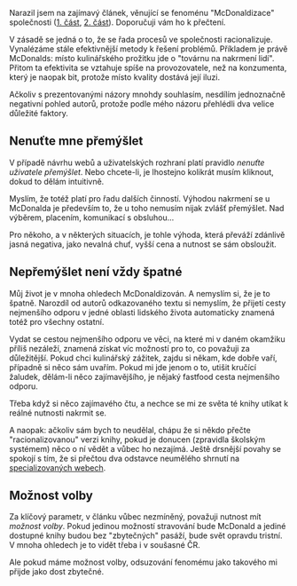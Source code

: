<!-- dcterms:identifier = riderweblog#210 -->
<!-- dcterms:title = Říkám ANO McDonaldizaci společnosti! -->
<!-- dcterms:abstract = Přečetl jsem si zajímavý článek o fenoménu "McDonaldizace" společnosti. Ale nesouhlasím s autorovým zcela negativním pohledem. -->
<!-- np9:categoryId = 2 -->
<!-- x4w:category = Lidé a jiná zvěř -->
<!-- np9:authorId = 1 -->
<!-- np9:authorEmail = michal.valasek@altairis.cz -->
<!-- dcterms:creator = Michal Altair Valášek -->
<!-- dcterms:created = 2005-07-04T01:00:44.287+02:00 -->
<!-- dcterms:dateAccepted = 2005-07-04T01:00:44.287+02:00 -->

Narazil jsem na zajímavý článek, věnující se fenoménu "McDonaldizace" společnosti ([1. část](http://natura.eri.cz/natura/1999/12/9912-9.html), [2. část](http://natura.eri.cz/natura/2000/1/20000106.html)). Doporučuji vám ho k přečtení.

V zásadě se jedná o to, že se řada procesů ve společnosti racionalizuje. Vynalézáme stále efektivnější metody k řešení problémů. Příkladem je právě McDonalds: místo kulinářského prožitku jde o "továrnu na nakrmení lidí". Přitom ta efektivita se vztahuje spíše na provozovatele, než na konzumenta, který je naopak bit, protože místo kvality dostává její iluzi.

Ačkoliv s prezentovanými názory mnohdy souhlasím, nesdílím jednoznačně negativní pohled autorů, protože podle mého názoru přehlédli dva velice důležité faktory.
 <h2>Nenuťte mne přemýšlet</h2> 

V případě návrhu webů a uživatelských rozhraní platí pravidlo <em>nenuťte uživatele přemýšlet</em>. Nebo chcete-li, je lhostejno kolikrát musím kliknout, dokud to dělám intuitivně.

Myslím, že totéž platí pro řadu dalších činností. Výhodou nakrmení se u McDonalda je především to, že u toho nemusím nijak zvlášť přemýšlet. Nad výběrem, placením, komunikací s obsluhou...

Pro někoho, a v některých situacích, je tohle výhoda, která převáží zdánlivě jasná negativa, jako nevalná chuť, vyšší cena a nutnost se sám obsloužit.
 <h2>Nepřemýšlet není vždy špatné</h2> 

Můj život je v mnoha ohledech McDonaldizován. A nemyslím si, že je to špatně. Narozdíl od autorů odkazovaného textu si nemyslím, že přijetí cesty nejmenšího odporu v jedné oblasti lidského života automaticky znamená totéž pro všechny ostatní.

Vydat se cestou nejmenšího odporu ve věci, na které mi v daném okamžiku příliš nezáleží, znamená získat víc možností pro to, co považuji za důležitější. Pokud chci kulinářský zážitek, zajdu si někam, kde dobře vaří, případně si něco sám uvařím. Pokud mi jde jenom o to, utišit kručící žaludek, dělám-li něco zajímavějšího, je nějaký fastfood cesta nejmenšího odporu.

Třeba když si něco zajímavého čtu, a nechce se mi ze světa té knihy utíkat k reálné nutnosti nakrmit se.

A naopak: ačkoliv sám bych to neudělal, chápu že si někdo přečte "racionalizovanou" verzi knihy, pokud je donucen (zpravidla školským systémem) něco o ní vědět a vůbec ho nezajímá. Ještě drsnější povahy se spokojí s tím, že si přečtou dva odstavce neumělého shrnutí na [specializovaných webech](http://www.ctenarsky-denik.cz/).
 <h2>Možnost volby</h2> 

Za klíčový parametr, v článku vůbec nezmíněný, považuji nutnost mít <em>možnost volby</em>. Pokud jedinou možností stravování bude McDonald a jediné dostupné knihy budou bez "zbytečných" pasáží, bude svět opravdu tristní. V mnoha ohledech je to vidět třeba i v soušasné ČR.

Ale pokud máme možnost volby, odsuzování fenomému jako takového mi přijde jako dost zbytečné.